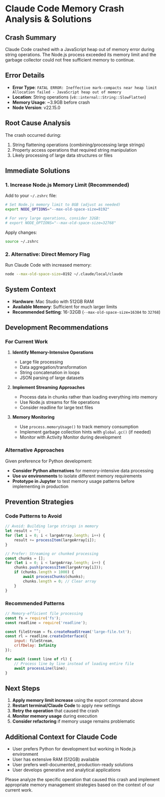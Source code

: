 # Claude Code Memory Crash Analysis & Solutions

## Crash Summary
Claude Code crashed with a JavaScript heap out of memory error during string operations. The Node.js process exceeded its memory limit and the garbage collector could not free sufficient memory to continue.

## Error Details
- **Error Type**: `FATAL ERROR: Ineffective mark-compacts near heap limit Allocation failed - JavaScript heap out of memory`
- **Location**: String operations (`v8::internal::String::SlowFlatten`)
- **Memory Usage**: ~3.9GB before crash
- **Node Version**: v22.15.0

## Root Cause Analysis
The crash occurred during:
1. String flattening operations (combining/processing large strings)
2. Property access operations that required string manipulation
3. Likely processing of large data structures or files

## Immediate Solutions

### 1. Increase Node.js Memory Limit (Recommended)
Add to your `~/.zshrc` file:
```bash
# Set Node.js memory limit to 8GB (adjust as needed)
export NODE_OPTIONS="--max-old-space-size=8192"

# For very large operations, consider 32GB:
# export NODE_OPTIONS="--max-old-space-size=32768"
```

Apply changes:
```bash
source ~/.zshrc
```

### 2. Alternative: Direct Memory Flag
Run Claude Code with increased memory:
```bash
node --max-old-space-size=8192 ~/.claude/local/claude
```

## System Context
- **Hardware**: Mac Studio with 512GB RAM
- **Available Memory**: Sufficient for much larger limits
- **Recommended Setting**: 16-32GB (`--max-old-space-size=16384` to `32768`)

## Development Recommendations

### For Current Work
1. **Identify Memory-Intensive Operations**
   - Large file processing
   - Data aggregation/transformation
   - String concatenation in loops
   - JSON parsing of large datasets

2. **Implement Streaming Approaches**
   - Process data in chunks rather than loading everything into memory
   - Use Node.js streams for file operations
   - Consider readline for large text files

3. **Memory Monitoring**
   - Use `process.memoryUsage()` to track memory consumption
   - Implement garbage collection hints with `global.gc()` (if needed)
   - Monitor with Activity Monitor during development

### Alternative Approaches
Given preference for Python development:
- **Consider Python alternatives** for memory-intensive data processing
- **Use uv environments** to isolate different memory requirements
- **Prototype in Jupyter** to test memory usage patterns before implementing in production

## Prevention Strategies

### Code Patterns to Avoid
```javascript
// Avoid: Building large strings in memory
let result = "";
for (let i = 0; i < largeArray.length; i++) {
    result += processItem(largeArray[i]);
}

// Prefer: Streaming or chunked processing
const chunks = [];
for (let i = 0; i < largeArray.length; i++) {
    chunks.push(processItem(largeArray[i]));
    if (chunks.length > 1000) {
        await processChunks(chunks);
        chunks.length = 0; // Clear array
    }
}
```

### Recommended Patterns
```javascript
// Memory-efficient file processing
const fs = require('fs');
const readline = require('readline');

const fileStream = fs.createReadStream('large-file.txt');
const rl = readline.createInterface({
    input: fileStream,
    crlfDelay: Infinity
});

for await (const line of rl) {
    // Process line by line instead of loading entire file
    await processLine(line);
}
```

## Next Steps
1. **Apply memory limit increase** using the export command above
2. **Restart terminal/Claude Code** to apply new settings
3. **Retry the operation** that caused the crash
4. **Monitor memory usage** during execution
5. **Consider refactoring** if memory usage remains problematic

## Additional Context for Claude Code
- User prefers Python for development but working in Node.js environment
- User has extensive RAM (512GB) available
- User prefers well-documented, production-ready solutions
- User develops generative and analytical applications

Please analyze the specific operation that caused this crash and implement appropriate memory management strategies based on the context of our current work.